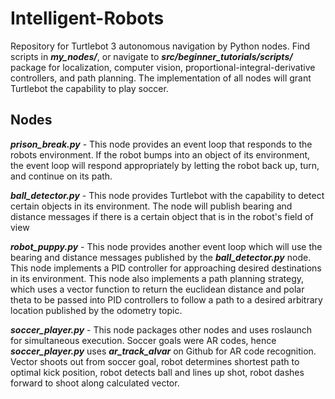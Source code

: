 # Intelligent-Robots
Repository for Turtlebot 3 autonomous navigation by Python nodes. Find scripts in ***my_nodes/***, or navigate to ***src/beginner_tutorials/scripts/*** package for localization, computer vision, proportional-integral-derivative controllers, and path planning. The implementation of all nodes will grant Turtlebot the capability to play soccer.

## Nodes
***prison_break.py*** - This node provides an event loop that responds to the robots environment. If the robot bumps into an object of its environment, the event loop will respond appropriately by letting the robot back up, turn, and continue on its path.

***ball_detector.py*** - This node provides Turtlebot with the capability to detect certain objects in its environment. The node will publish bearing and distance messages if there is a certain object that is in the robot's field of view

***robot_puppy.py*** - This node provides another event loop which will use the bearing and distance messages published by the ***ball_detector.py*** node. This node implements a PID controller for approaching desired destinations in its environment. This node also implements a path planning strategy, which uses a vector function to return the euclidean distance and polar theta to be passed into PID controllers to follow a path to a desired arbitrary location published by the odometry topic.

***soccer_player.py*** - This node packages other nodes and uses roslaunch for simultaneous execution. Soccer goals were AR codes, hence ***soccer_player.py*** uses ***ar_track_alvar*** on Github for AR code recognition. Vector shoots out from soccer goal, robot determines shortest path to optimal kick position, robot detects ball and lines up shot, robot dashes forward to shoot along calculated vector.
